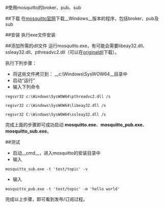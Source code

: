 #使用mosquitto的broker、pub、sub

##下载
在[mosquitto官网](http://mosquitto.org/download/)下载__Windows__版本的程序，包括broker、pub及sub

##安装
执行exe文件安装

##添加所需的dll文件
运行mosquitto.exe，有可能会需要libeay32.dll、ssleay32.dll、pthreadvc2.dll（可以在[originaldll](www.http://originaldll.com/)下载）。 

执行下列步骤：  
* 将这些文件拷贝到：  __c:\Windows\SysWOW64\__目录中
* 启动“运行”
* 输入下列命令

```
regsvr32 c:\Windows\SysWOW64\pthreadvc2.dll /s

regsvr32 c:\Windows\SysWOW64\libeay32.dll /s

regsvr32 C:\Windows\SysWOW64\ssleay32.dll /s
```

完成上面的步骤即可成功启动 __mosquitto.exe__、__mosquitto_pub.exe__、__mosquitto_sub.exe__。

##测试
* 启动__cmd__，进入mosquitto的安装目录中
* 输入
````
mosquitto_sub.exe -t 'test/topic' -v
````

* 输入
````
mosquitto_pub.exe -t 'test/topic' -m 'hello world'
````
完成以上步骤，即可看到发布/订阅过程。